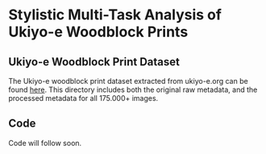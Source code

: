 
# Stylistic Multi-Task Analysis of Ukiyo-e Woodblock Prints

## Ukiyo-e Woodblock Print Dataset

The Ukiyo-e woodblock print dataset extracted from ukiyo-e.org can be found [here](https://drive.google.com/drive/folders/1ahuoAXxFaSnDcJBNW8d2Q67T-d26rpja?usp=sharing). This directory includes both the original raw metadata, and the processed metadata for all 175.000+ images.  

## Code 
Code will follow soon.
